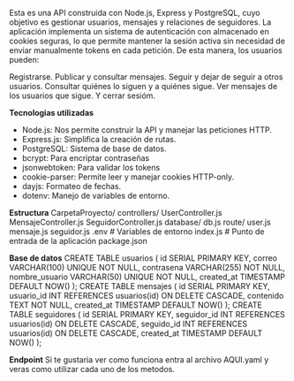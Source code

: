 Esta es una API construida con Node.js, Express y PostgreSQL, cuyo objetivo es gestionar usuarios, mensajes y relaciones de seguidores.
La aplicación implementa un sistema de autenticación con almacenado en cookies seguras, lo que permite mantener la sesión activa sin necesidad de enviar manualmente tokens en cada petición.
De esta manera, los usuarios pueden:

Registrarse.
Publicar y consultar mensajes.
Seguir y dejar de seguir a otros usuarios.
Consultar quiénes lo siguen y a quiénes sigue.
Ver mensajes de los usuarios que sigue.
Y cerrar sesióm.

**Tecnologias utilizadas**
- Node.js: Nos permite construir la API y manejar las peticiones HTTP.
- Express.js: Simplifica la creación de rutas.
- PostgreSQL: Sistema de base de datos.
- bcrypt: Para encriptar contraseñas
- jsonwebtoken: Para validar los tokens
- cookie-parser: Permite leer y manejar cookies HTTP-only.
- dayjs: Formateo de fechas.
- dotenv: Manejo de variables de entorno.

**Estructura**
CarpetaProyecto/
  controllers/
     UserController.js
     MensajeController.js
     SeguidorController.js
  database/
     db.js
  route/
    user.js
    mensaje.js
    seguidor.js
 .env # Variables de entorno
 index.js # Punto de entrada de la aplicación
 package.json

**Base de datos**
    CREATE TABLE usuarios (
     id SERIAL PRIMARY KEY,
     correo VARCHAR(100) UNIQUE NOT NULL,
     contrasena VARCHAR(255) NOT NULL,
     nombre_usuario VARCHAR(50) UNIQUE NOT NULL,
     created_at TIMESTAMP DEFAULT NOW()
    );
    CREATE TABLE mensajes (
     id SERIAL PRIMARY KEY,
     usuario_id INT REFERENCES usuarios(id) ON DELETE CASCADE,
     contenido TEXT NOT NULL,
     created_at TIMESTAMP DEFAULT NOW()
    );
    CREATE TABLE seguidores (
     id SERIAL PRIMARY KEY,
     seguidor_id INT REFERENCES usuarios(id) ON DELETE CASCADE,
     seguido_id INT REFERENCES usuarios(id) ON DELETE CASCADE,
     created_at TIMESTAMP DEFAULT NOW()
    );

**Endpoint**
Si te gustaria ver como funciona entra al archivo AQUI.yaml y veras como utilizar cada uno de los metodos.

